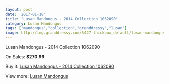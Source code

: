 ```yaml
---
layout: post
date: '2017-01-18'
title: "Lusan Mandongus - 2014 Collection 1062090"
category: Lusan Mandongus
tags: ["mandongus","collection","granddressy","lusan"]
image: http://img.granddressy.com/5427-thickbox_default/lusan-mandongus-2014-collection-1062090.jpg
---
```

Lusan Mandongus - 2014 Collection 1062090

On Sales: **$270.99**
<a href="https://www.granddressy.com/en/lusan-mandongus/4769-lusan-mandongus-2014-collection-1062090.html"><amp-img layout="responsive" width="600" height="600" src="//img.granddressy.com/5427-thickbox_default/lusan-mandongus-2014-collection-1062090.jpg" alt="Lusan Mandongus - 2014 Collection 1062090 0" /></a>

Buy it: [Lusan Mandongus - 2014 Collection 1062090](https://www.granddressy.com/en/lusan-mandongus/4769-lusan-mandongus-2014-collection-1062090.html "Lusan Mandongus - 2014 Collection 1062090")

View more: [Lusan Mandongus](https://www.granddressy.com/en/31-lusan-mandongus "Lusan Mandongus")